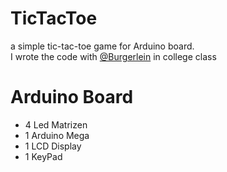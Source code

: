# TicTacToe
a simple tic-tac-toe game for Arduino board.  
I wrote the code with [@Burgerlein](https://github.com/Burgerlein) in college class



# Arduino Board
- 4 Led Matrizen
- 1 Arduino Mega
- 1 LCD Display
- 1 KeyPad